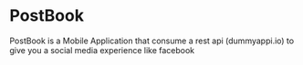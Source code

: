 # PostBook
PostBook is a Mobile Application that consume a rest api (dummyappi.io) to give you a social media  experience like facebook
